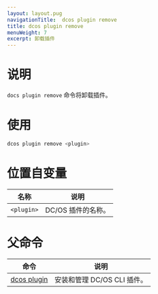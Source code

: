 ```yaml
---
layout: layout.pug
navigationTitle:  dcos plugin remove
title: dcos plugin remove
menuWeight: 7
excerpt: 卸载插件
---
```


# 说明

`docs plugin remove` 命令将卸载插件。

# 使用

```bash
dcos plugin remove <plugin>
```

# 位置自变量

| 名称 | 说明 |
|---------|-------------|
| `<plugin>`   | DC/OS 插件的名称。 |

# 父命令

| 命令 | 说明 |
|---------|-------------|
| [dcos plugin](/mesosphere/dcos/cn/1.13/cli/command-reference/dcos-plugin/)   | 安装和管理 DC/OS CLI 插件。 |

